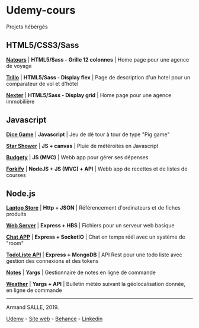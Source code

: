 # Udemy-cours

Projets hébérgés

## HTML5/CSS3/Sass

[**Natours**](http://armand-salle.fr/natours) | **HTML5/Sass - Grille 12 colonnes** | Home page pour une agence de voyage

[**Trillo**](http://armand-salle.fr/trillo) | **HTML5/Sass - Display flex** | Page de description d'un hotel pour un comparateur de vol et d'hôtel

[**Nexter**](http://armand-salle.fr/nexter) | **HTML5/Sass - Display grid** | Home page pour une agence immobilière


## Javascript

[**Dice Game**](http://armand-salle.fr/dice) | **Javascript** | Jeu de dé tour à tour de type "Pig game"

[**Star Shower**](http://armand-salle.fr/starshower) | **JS + canvas** | Pluie de météroites en Javascript

[**Budgety**](http://armand-salle.fr/budgety) | **JS (MVC)** | Webb app pour gérer ses dépenses

[**Forkify**](http://armand-salle.fr/forkify) | **NodeJS + JS (MVC) + API** | Webb app de recettes et de listes de courses


## Node.js

[**Laptop Store**](http://laptop.armand.pizza) | **Http + JSON** | Référencement d'ordinateurs et de fiches produits

[**Web Server**](https://github.com/armandsalle/Udemy-cours/tree/master/Node.js%20cours/webserver) | **Express + HBS** | Fichiers pour un serveur web basique

[**Chat APP**](http://chat.armand.pizza) | **Express + SocketIO** | Chat en temps réél avec un système de "room"

[**TodoListe API**](https://github.com/armandsalle/Udemy-cours/tree/master/Node.js%20cours/node-todo-api) | **Express + MongoDB** | API Rest pour une todo liste avec gestion des connexions et des tokens

[**Notes**](https://github.com/armandsalle/Udemy-cours/tree/master/Node.js%20cours/note%20app) | **Yargs** | Gestionnaire de notes en ligne de commande

[**Weather**](https://github.com/armandsalle/Udemy-cours/tree/master/Node.js%20cours/weather%20app) | **Yargs + API** | Bulletin météo suivant la géolocalisation donnée, en ligne de commande

____

Armand SALLE, 2019.

[Udemy](https://www.udemy.com/user/armand-salle/) - [Site web](https://armand-salle.fr/) - [Behance](https://www.behance.net/armandsalle) - [Linkedin](https://www.linkedin.com/in/armand-sall%C3%A9-9550a613a/)

